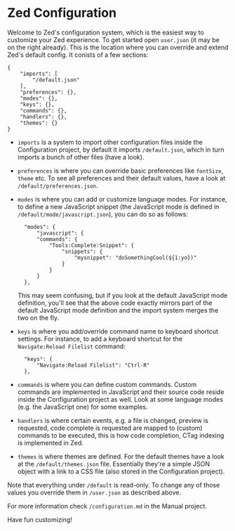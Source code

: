 Zed Configuration
=================
Welcome to Zed's configuration system, which is the easiest way to customize your Zed experience. To get started open `user.json` (it may be on the right already). This is the location where you can override and extend Zed's default config. It conists of a few sections:

    {
        "imports": [
            "/default.json"
        ],
        "preferences": {},
        "modes": {},
        "keys": {},
        "commands": {},
        "handlers": {},
        "themes": {}
    }

* `imports` is a system to import other configuration files inside the Configuration project, by default it imports `/default.json`, which in turn imports a bunch of other files (have a look).
* `preferences` is where you can override basic preferences like `fontSize`, `theme` etc. To see all preferences and their default values, have a look at `/default/preferences.json`.
* `modes` is where you can add or customize language modes. For instance, to define a new JavaScript snippet (the JavaScript mode is defined in `/default/mode/javascript.json`), you can do so as follows:

        "modes": {
            "javascript": {
            "commands": {
                "Tools:Complete:Snippet": {
                    "snippets": {
                        "mysnippet": "doSomethingCool(${1:yo})"
                    }
                }
            }
        },
    
    This may seem confusing, but if you look at the default JavaScript mode definition, you'll see that the above code exactly mirrors part of the default JavaScript mode definition and the import system merges the two on the fly.
* `keys` is where you add/override command name to keyboard shortcut settings. For instance, to add a keyboard shortcut for the `Navigate:Reload Filelist` command:

        "keys": {
            "Navigate:Reload Filelist": "Ctrl-R"
        },

* `commands` is where you can define custom commands. Custom commands are implemented in JavaScript and their source code reside inside the Configuration project as well. Look at some language modes (e.g. the JavaScript one) for some examples.
* `handlers` is where certain events, e.g. a file is changed, preview is requested, code complete is requested are mapped to (custom) commands to be executed, this is how code completion, CTag indexing is implemented in Zed.
* `themes` is where themes are defined. For the default themes have a look at the `/default/themes.json` file. Essentially they're a simple JSON object with a link to a CSS file (also stored in the Configuration project).

Note that everything under `/default` is read-only. To change any of those values you override them in `/user.json` as described above.

For more information check `/configuration.md` in the Manual project.

Have fun customizing!